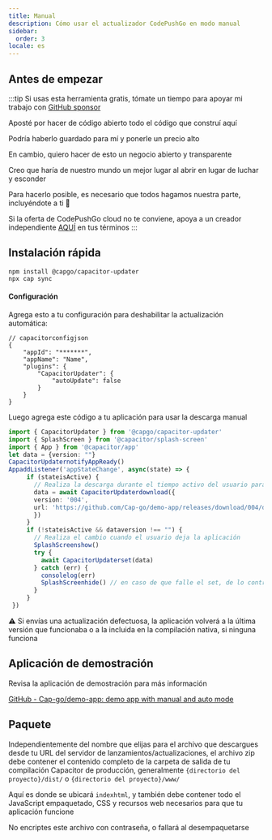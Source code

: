 ```yaml
---
title: Manual
description: Cómo usar el actualizador CodePushGo en modo manual
sidebar:
  order: 3
locale: es
---
```


## Antes de empezar

:::tip
Si usas esta herramienta gratis, tómate un tiempo para apoyar mi trabajo con [GitHub sponsor](https://github.com/sponsors/riderx/)

Aposté por hacer de código abierto todo el código que construí aquí

Podría haberlo guardado para mí y ponerle un precio alto

En cambio, quiero hacer de esto un negocio abierto y transparente

Creo que haría de nuestro mundo un mejor lugar al abrir en lugar de luchar y esconder

Para hacerlo posible, es necesario que todos hagamos nuestra parte, incluyéndote a ti 🥹

Si la oferta de CodePushGo cloud no te conviene, apoya a un creador independiente [AQUÍ](https://github.com/sponsors/riderx/) en tus términos
:::

## Instalación rápida

```
npm install @capgo/capacitor-updater
npx cap sync
```

#### Configuración

Agrega esto a tu configuración para deshabilitar la actualización automática:

```tsx
// capacitorconfigjson
{
	"appId": "*******",
	"appName": "Name",
	"plugins": {
		"CapacitorUpdater": {
			"autoUpdate": false
		}
	}
}
```

Luego agrega este código a tu aplicación para usar la descarga manual

```typescript
import { CapacitorUpdater } from '@capgo/capacitor-updater'
import { SplashScreen } from '@capacitor/splash-screen'
import { App } from '@capacitor/app'
let data = {version: ""}
CapacitorUpdaternotifyAppReady()
AppaddListener('appStateChange', async(state) => {
     if (stateisActive) {
       // Realiza la descarga durante el tiempo activo del usuario para evitar descargas fallidas
       data = await CapacitorUpdaterdownload({
       version: '004',
       url: 'https://github.com/Cap-go/demo-app/releases/download/004/distzip',
       })
     }
     if (!stateisActive && dataversion !== "") {
       // Realiza el cambio cuando el usuario deja la aplicación
       SplashScreenshow()
       try {
         await CapacitorUpdaterset(data)
       } catch (err) {
         consolelog(err)
         SplashScreenhide() // en caso de que falle el set, de lo contrario la nueva app tendrá que ocultarlo
       }
     }
 })
```

⚠️ Si envías una actualización defectuosa, la aplicación volverá a la última versión que funcionaba o a la incluida en la compilación nativa, si ninguna funciona

## Aplicación de demostración

Revisa la aplicación de demostración para más información

[GitHub - Cap-go/demo-app: demo app with manual and auto mode](https://github.com/Cap-go/demo-app/)

## Paquete

Independientemente del nombre que elijas para el archivo que descargues desde tu URL del servidor de lanzamientos/actualizaciones, el archivo zip debe contener el contenido completo de la carpeta de salida de tu compilación Capacitor de producción, generalmente `{directorio del proyecto}/dist/` o `{directorio del proyecto}/www/`

Aquí es donde se ubicará `indexhtml`, y también debe contener todo el JavaScript empaquetado, CSS y recursos web necesarios para que tu aplicación funcione

No encriptes este archivo con contraseña, o fallará al desempaquetarse
